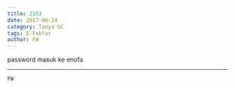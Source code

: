 ```yaml
---
title: 2153
date: 2017-06-14
category: Tanya-SC
tags: E-Faktur
author: FW
---
```


password masuk ke enofa

---



`FW`
